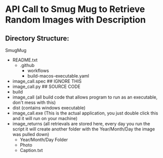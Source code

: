 # API Call to Smug Mug to Retrieve Random Images with Description

## Directory Structure: 

SmugMug
- README.txt
  - .github
    - workflows
     - build-macos-executable.yaml 
- image_call.spec ## IGNORE THIS
- image_call.py ## SOURCE CODE
- build
 - image_call (all build code that allows program to run as an executable, don't mess with this)
 - dist (contains windows executable)
 - image_call.exe (This is the actual application, you just double click this and it will run on your machine)
 - image_returns (all retrievals are stored here, every day you run the script it will create another folder with the Year/Month/Day the image was pulled down)
   - Year/Month/Day Folder
    - Photo 
    - Caption.txt
